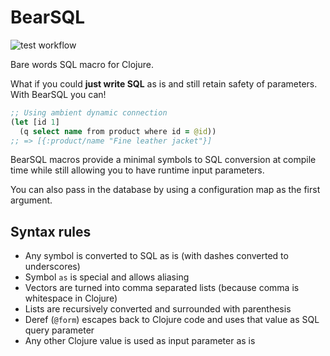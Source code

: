 # BearSQL

![test workflow](https://github.com/tatut/bearsql/actions/workflows/test.yml/badge.svg)

Bare words SQL macro for Clojure.

What if you could **just write SQL** as is and still retain safety of parameters.
With BearSQL you can!

```clojure
;; Using ambient dynamic connection
(let [id 1]
  (q select name from product where id = @id))
;; => [{:product/name "Fine leather jacket"}]
```

BearSQL macros provide a minimal symbols to SQL conversion at compile time
while still allowing you to have runtime input parameters.

You can also pass in the database by using a configuration map as the first
argument.

## Syntax rules

- Any symbol is converted to SQL as is (with dashes converted to underscores)
- Symbol `as` is special and allows aliasing
- Vectors are turned into comma separated lists (because comma is whitespace in Clojure)
- Lists are recursively converted and surrounded with parenthesis
- Deref (`@form`) escapes back to Clojure code and uses that value as SQL query parameter
- Any other Clojure value is used as input parameter as is
